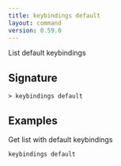 ```yaml
---
title: keybindings default
layout: command
version: 0.59.0
---
```


List default keybindings

## Signature

```> keybindings default ```

## Examples

Get list with default keybindings
```shell
keybindings default
```

